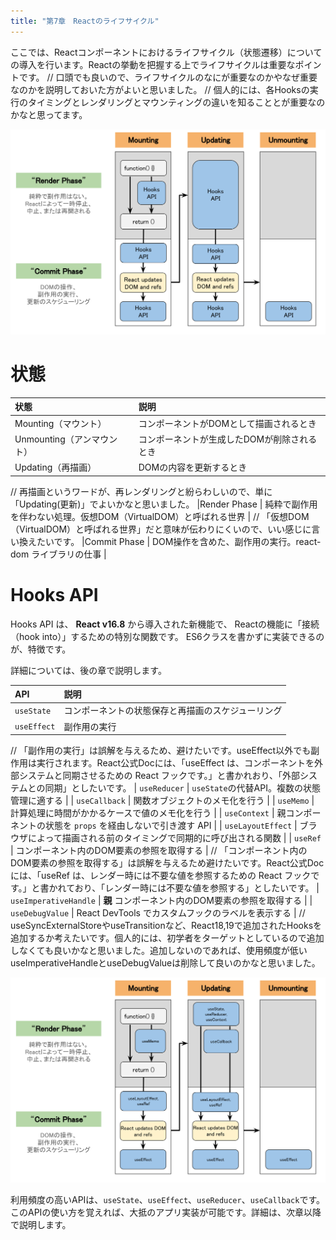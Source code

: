 ```yaml
---
title: "第7章　Reactのライフサイクル"
---
```


ここでは、Reactコンポーネントにおけるライフサイクル（状態遷移）についての導入を行います。Reactの挙動を把握する上でライフサイクルは重要なポイントです。
// 口頭でも良いので、ライフサイクルのなにが重要なのかやなぜ重要なのかを説明しておいた方がよいと思いました。
// 個人的には、各Hooksの実行のタイミングとレンダリングとマウンティングの違いを知ることとが重要なのかなと思ってます。

![lifecycle](./07_lifecycle.svg)

# 状態

|状態 | 説明  |
|:--|:--|
|Mounting（マウント）| コンポーネントがDOMとして描画されるとき |
|Unmounting（アンマウント） | コンポーネントが生成したDOMが削除されるとき |
|Updating（再描画） | DOMの内容を更新するとき |
// 再描画というワードが、再レンダリングと紛らわしいので、単に「Updating(更新)」でよいかなと思いました。
|Render Phase | 純粋で副作用を伴わない処理。仮想DOM（VirtualDOM）と呼ばれる世界 |
// 「仮想DOM（VirtualDOM）と呼ばれる世界」だと意味が伝わりにくいので、いい感じに言い換えたいです。
|Commit Phase | DOM操作を含めた、副作用の実行。react-dom ライブラリの仕事 |

# Hooks API

Hooks API は、 **React v16.8** から導入された新機能で、
Reactの機能に「接続（hook into）」するための特別な関数です。
ES6クラスを書かずに実装できるのが、特徴です。

詳細については、後の章で説明します。

| API | 説明 |
|:-- |:-- |
| `useState` | コンポーネントの状態保存と再描画のスケジューリング |
| `useEffect` | 副作用の実行 |
// 「副作用の実行」は誤解を与えるため、避けたいです。useEffect以外でも副作用は実行されます。React公式Docには、「useEffect は、コンポーネントを外部システムと同期させるための React フックです。」と書かれおり、「外部システムとの同期」としたいです。
| `useReducer` | `useState`の代替API。複数の状態管理に適する |
| `useCallback` | 関数オブジェクトのメモ化を行う |
| `useMemo` | 計算処理に時間がかかるケースで値のメモ化を行う |
| `useContext` | 親コンポーネントの状態を `props` を経由しないで引き渡す API |
| `useLayoutEffect` | ブラウザによって描画される前のタイミングで同期的に呼び出される関数 |
| `useRef` | コンポーネント内のDOM要素の参照を取得する |
// 「コンポーネント内のDOM要素の参照を取得する」は誤解を与えるため避けたいです。React公式Docには、「useRef は、レンダー時には不要な値を参照するための React フックです。」と書かれており、「レンダー時には不要な値を参照する」としたいです。
| `useImperativeHandle` | **親** コンポーネント内のDOM要素の参照を取得する |
| `useDebugValue` | React DevTools でカスタムフックのラベルを表示する |
// useSyncExternalStoreやuseTransitionなど、React18,19で追加されたHooksを追加するか考えたいです。個人的には、初学者をターゲットとしているので追加しなくても良いかなと思いました。追加しないのであれば、使用頻度が低いuseImperativeHandleとuseDebugValueは削除して良いのかなと思いました。

![Hooks Lifecycle](./07_hooks_lifecycle.svg)

利用頻度の高いAPIは、`useState`、`useEffect`、`useReducer`、`useCallback`です。
このAPIの使い方を覚えれば、大抵のアプリ実装が可能です。詳細は、次章以降で説明します。